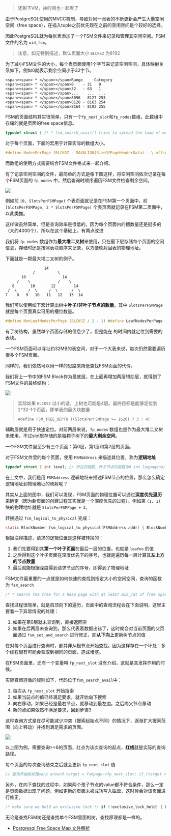 > 还剩下VM，抽时间也一起看了

由于PostgreSQL使用的MVCC机制，导致对同一张表的不断更新会产生大量空闲空间（free space），在插入tuple之前优先现在之前的空闲空间是个较好的选择。

因此PostgreSQL就为每张表添加了一个FSM文件来记录和管理其空闲空间。FSM文件的名为 `oid_fsm`。

> 注意，如无特别描述，默认页面大小 `BLCKSZ` 为8192

为了减小FSM文件的大小，每个表页面使用1个字节来记录空闲空间，具体映射关系如下，例如0就表示剩余空间小于32字节。

```
<span><span> * </span></span>Range     Category
<span><span> * </span></span>0    - 31   0
<span><span> * </span></span>32   - 63   1
<span><span> * </span></span>...    ...  ...
<span><span> * </span></span>8096 - 8127 253
<span><span> * </span></span>8128 - 8163 254
<span><span> * </span></span>8164 - 8192 255
```

FSM的页面结构其实很简单，只有一个`fp_next_slot`和`fp_nodes`数组，此数组中存储的就是页面的free space信息。

```c
typedef struct { /* * fsm_search_avail() tries to spread the load of multiple backends by * returning different pages to different backends in a round-robin * fashion. fp_next_slot points to the next slot to be returned (assuming * there's enough space on it for the request). It's defined as an int, * because it's updated without an exclusive lock. uint16 would be more * appropriate, but int is more likely to be atomically * fetchable/storable. */ int fp_next_slot; /* * fp_nodes contains the binary tree, stored in array. The first * NonLeafNodesPerPage elements are upper nodes, and the following * LeafNodesPerPage elements are leaf nodes. Unused nodes are zero. */ uint8 fp_nodes[FLEXIBLE_ARRAY_MEMBER]; } FSMPageData;
```

对于每个页面，下面的宏用于计算实际的数组大小。

```c
#define NodesPerPage (BLCKSZ - MAXALIGN(SizeOfPageHeaderData) - \ offsetof(FSMPageData, fp_nodes))
```

而数组的使用方式需要结合FSM文件格式来一起介绍。

有了记录空闲空间的文件，最简单的方式是像下图这样，将空闲空间依次记录在每个FSM页面的 `fp_nodes` 中，然后查询时顺序遍历FSM文件检查剩余空间。

![](http://www.eggtart.icu/image-20230307155135808/)

例如前 `[0, SlotsPerFSMPage)` 个表页面就记录在FSM第一个页面中，前 `[SlotsPerFSMPage, 2 * SlotsPerFSMPage)` 个表页面就记录在FSM第二页面中，以此类推。

这样做虽然简单，但是查询效率是很低的，因为每个页面内的槽数量还是挺多的（大约4000个），所以在这个基础上，有两点改进

我们将 `fp_nodes` 数组作为**最大堆二叉树**来使用，只在最下层存储每个页面的空闲信息，存储时还是按照表块顺序来记录，以方便映射回表的物理地址。

下面就是一颗最大堆二叉树的例子。

```
                 14
            /          \
       10                14
     /    \            /    \
   8       10       12        14
 /  \     /  \     /  \      /  \ 
7    8   9   10   11   12   13  14
```

我们可以使用如下宏计算出树中**叶子/非叶子节点的数量**。其中 `SlotsPerFSMPage` 就是每个页面真实可用的槽位数量。

```c
#define NonLeafNodesPerPage (BLCKSZ / 2 - 1) #define LeafNodesPerPage (NodesPerPage - NonLeafNodesPerPage) #define SlotsPerFSMPage LeafNodesPerPage
```

有了树结构，虽然单个页面存储的信息少了，但是能在 的时间内就定位到需要的表块。

一个FSM页面可以寻址约32MB的表空间，对于一个大表来说，每次仍然需要遍历很多个FSM页面。

同样的，我们依然可以用一样的思路来降低查找FSM页面的代价。

我们将上一节中的FSM Block作为最底层，在上面再增加两层辅助层，就得到了FSM文件的最终结构：

![](http://www.eggtart.icu/image-20230307211230577/)

> 实际如果 `BLCKSZ` 过小的话，上树也可能是4层。最终目标是能够定位到2^32-1个页面，即单表的最大块数量
> 
> `#define FSM_TREE_DEPTH ((SlotsPerFSMPage >= 1626) ? 3 : 4)`

辅助层就是用于快速定位。对前两层来说，`fp_nodes` 数组也是作为最大堆二叉树来使用，不过slot里存储的是每颗子树下的**最大剩余空间**。

一个FSM文件里至少有三个页面：第0层，第1层和第2层的页面。

对于FSM文件里的每个页面，使用 `FSMAddress` 来描述其位置，称为**逻辑地址**

```c
typedef struct { int level; // 所在的层数，叶子节点的层数为0 int logpageno; // 该层的第几个节点 } FSMAddress;
```

在上文中，我们是用 `FSMAddress` 逻辑地址来描述FSM节点的位置，那么怎么确定逻辑地址到物理地址的映射呢？

其实从上面的图中，我们可以发现，FSM页面的物理位置可以通过**深度优先遍历**来确定（因为新页面的创建过程其实就是一个深度优先的过程）。例如第 `(1, 1)` 块的物理地址就是 `SlotsPerFSMPage + 2`。

转换通过 `fsm_logical_to_physical` 完成：

```c
static BlockNumber fsm_logical_to_physical(FSMAddress addr) { BlockNumber pages; int leafno; int l; /* * Calculate the logical page number of the first leaf page below the * given page. */ leafno = addr.logpageno; for (l = 0; l < addr.level; l++) leafno *= SlotsPerFSMPage; /* Count upper level nodes required to address the leaf page */ pages = 0; for (l = 0; l < FSM_TREE_DEPTH; l++) { pages += leafno + 1; leafno /= SlotsPerFSMPage; } /* * If the page we were asked for wasn't at the bottom level, subtract the * additional lower level pages we counted above. */ pages -= addr.level; /* Turn the page count into 0-based block number */ return pages - 1; }
```

根据注释描述，请求的逻辑位置是这样被转换的：

1.  我们先要得到其**第一个叶子页面**在最后一层的位置，也就是 `leafno` 的值
2.  之后得到这个叶子页面在深度优先下的序号，也就是遍历每一层计算其**左上方的节点数量**
3.  最后就能根据深度得到请求节点的序号，即得到了物理地址

FSM文件最重要的一点就是如何快速的查找到指定大小的空闲空间，查询的函数为 `fsm_search`

```c
/* * Search the tree for a heap page with at least min_cat of free space */ static BlockNumber fsm_search(Relation rel, uint8 min_cat) { int restarts = 0; FSMAddress addr = FSM_ROOT_ADDRESS; for (;;) { int slot; Buffer buf; uint8 max_avail = 0; /* Read the FSM page. */ buf = fsm_readbuf(rel, addr, false); /* Search within the page */ if (BufferIsValid(buf)) { LockBuffer(buf, BUFFER_LOCK_SHARE); slot = fsm_search_avail(buf, min_cat, (addr.level == FSM_BOTTOM_LEVEL), false); if (slot == -1) max_avail = fsm_get_max_avail(BufferGetPage(buf)); UnlockReleaseBuffer(buf); } else slot = -1; if (slot != -1) { /* * Descend the tree, or return the found block if we're at the * bottom. */ if (addr.level == FSM_BOTTOM_LEVEL) return fsm_get_heap_blk(addr, slot); addr = fsm_get_child(addr, slot); } else if (addr.level == FSM_ROOT_LEVEL) { /* * At the root, failure means there's no page with enough free * space in the FSM. Give up. */ return InvalidBlockNumber; } else { uint16 parentslot; FSMAddress parent; /* * At lower level, failure can happen if the value in the upper- * level node didn't reflect the value on the lower page. Update * the upper node, to avoid falling into the same trap again, and * start over. * * There's a race condition here, if another backend updates this * page right after we release it, and gets the lock on the parent * page before us. We'll then update the parent page with the now * stale information we had. It's OK, because it should happen * rarely, and will be fixed by the next vacuum. */ parent = fsm_get_parent(addr, &parentslot); fsm_set_and_search(rel, parent, parentslot, max_avail, 0); /* * If the upper pages are badly out of date, we might need to loop * quite a few times, updating them as we go. Any inconsistencies * should eventually be corrected and the loop should end. Looping * indefinitely is nevertheless scary, so provide an emergency * valve. */ if (restarts++ > 10000) return InvalidBlockNumber; /* Start search all over from the root */ addr = FSM_ROOT_ADDRESS; } } }
```

查找过程很简单，就是自顶向下的遍历，页面中的查询流程会在下面说明，这里主要看一下异常情况的处理：

1.  如果在第0层就未查询到，直接返回空
2.  如果在后两层未查询到，那么代表着数据出错了，这时候会对当前页面的父页面通过 `fsm_set_and_search` 进行修正，即**从下向上**更新树节点的值

在对每个页面进行查询时，都并非从根节点开始查找。因为这样存在一个坏处：多个线程很有可能会获取到相同的页面，造成堵塞。

在FSM页面里，还有一个变量叫 `fp_next_slot` 没有介绍，这就是其发挥作用的时候。

实际查询遵循的规则如下，代码位于`fsm_search_avail`中：

1.  每次从 `fp_next_slot` 开始搜索
2.  如果当前点的值已经满足要求，就开始向下搜索
3.  向右移动，如果已经是最右节点，就移动到最左边。之后向父节点移动
4.  新的点如果依然不满足要求，回到步骤3

这种查询方式是在尽可能减少冲突（搜索起始点不同）的情况下，逐渐扩大搜索范围（向上移动）并找到满足需求的页面。

![](http://www.eggtart.icu/image-20230307172851618/)

以上图为例，需要查询>=6的页面，红点为该次查询的起点，**红线**就是实际的查询路径。

每个页面的每次查询结束之后就会更新 `fp_next_slot` 值

```c
// 查询开始前处理warp around target = fsmpage->fp_next_slot; if (target < 0 || target >= LeafNodesPerPage) target = 0; // 转换为数组下标 target += NonLeafNodesPerPage; // 查询结束后更新，这里的slot值是在最后一层里的位置，而非fp_nodes数组的下标 fsmpage->fp_next_slot = slot + (advancenext ? 1 : 0);
```

另外，在向下查找的过程中，如果两个孩子节点的value都不符合条件，那么一定是页面数据出现了问题，例如更新的页面未被成功写入磁盘，这时候会对该页面进行修正。

```c
/* make sure we hold an exclusive lock */ if (!exclusive_lock_held) { LockBuffer(buf, BUFFER_LOCK_UNLOCK); LockBuffer(buf, BUFFER_LOCK_EXCLUSIVE); exclusive_lock_held = true; } fsm_rebuild_page(page); MarkBufferDirtyHint(buf, false);
```

无论是查找FSM树还是查找单个FSM里面的树，查找原理都是一样的。

-   [Postgresql Free Space Map 文件解析](https://zhmin.github.io/posts/postgresql-fsm-file/)